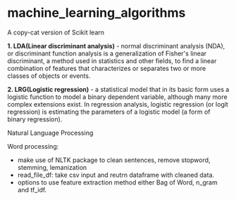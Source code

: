 # machine_learning_algorithms
A copy-cat version of Scikit learn

**1. LDA(Linear discriminant analysis)** -  normal discriminant analysis (NDA), or discriminant function analysis is a generalization of Fisher's linear discriminant, a method used in statistics and other fields, to find a linear combination of features that characterizes or separates two or more classes of objects or events.

**2. LRG(Logistic regression)** -  a statistical model that in its basic form uses a logistic function to model a binary dependent variable, although many more complex extensions exist. In regression analysis, logistic regression (or logit regression) is estimating the parameters of a logistic model (a form of binary regression).





Natural Language Processing 

Word processing: 
  - make use of NLTK package to clean sentences, remove stopword, stemming, lemanization
  - read_file_df: take csv input and reutrn dataframe with cleaned data.
  - options to use feature extraction method either Bag of Word, n_gram and tf_idf.
